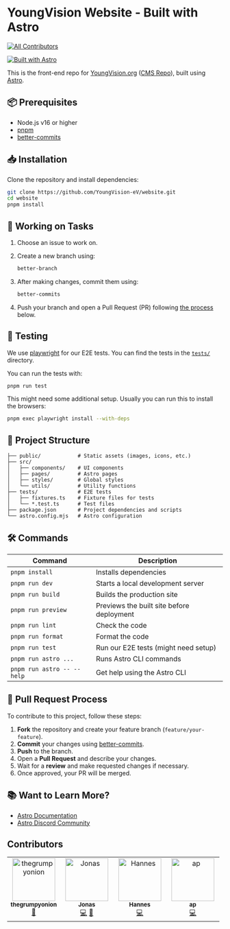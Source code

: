 # YoungVision Website - Built with Astro

<!-- prettier-ignore-start -->
<!-- markdownlint-disable -->
<!-- ALL-CONTRIBUTORS-BADGE:START - Do not remove or modify this section -->
[![All Contributors](https://img.shields.io/badge/all_contributors-4-orange.svg?style=flat-square)](#contributors-)
<!-- ALL-CONTRIBUTORS-BADGE:END -->
<!-- markdownlint-restore -->
<!-- prettier-ignore-end -->

[![Built with Astro](https://astro.badg.es/v2/built-with-astro/small.svg)](https://astro.build)

This is the front-end repo for [YoungVision.org](https://www.youngvision.org/) ([CMS Repo](https://github.com/YoungVision-eV/website-cms)), built using [Astro](https://astro.build).

## 📦 Prerequisites

- Node.js v16 or higher
- [pnpm](https://pnpm.io)
- [better-commits](https://github.com/Everduin94/better-commits)

## 📥 Installation

Clone the repository and install dependencies:

```bash
git clone https://github.com/YoungVision-eV/website.git
cd website
pnpm install
```

## 🚧 Working on Tasks

1. Choose an issue to work on.
2. Create a new branch using:

   ```bash
   better-branch
   ```

3. After making changes, commit them using:

   ```bash
   better-commits
   ```

4. Push your branch and open a Pull Request (PR) following [the process](#-pull-request-process) below.

## 🧪 Testing

We use [playwright](https://playwright.dev/) for our E2E tests.
You can find the tests in the [`tests/`](tests/) directory.

You can run the tests with:

```bash
pnpm run test
```

This might need some additional setup. Usually you can run this to install the browsers:

```bash
pnpm exec playwright install --with-deps
```

## 📁 Project Structure

```text
├── public/            # Static assets (images, icons, etc.)
├── src/
│   ├── components/    # UI components
│   ├── pages/         # Astro pages
│   ├── styles/        # Global styles
│   └── utils/         # Utility functions
├── tests/             # E2E tests
│   ├── fixtures.ts    # Fixture files for tests
│   └── *.test.ts      # Test files
├── package.json       # Project dependencies and scripts
└── astro.config.mjs   # Astro configuration
```

## 🛠️ Commands

| Command                    | Description                               |
| -------------------------- | ----------------------------------------- |
| `pnpm install`             | Installs dependencies                     |
| `pnpm run dev`             | Starts a local development server         |
| `pnpm run build`           | Builds the production site                |
| `pnpm run preview`         | Previews the built site before deployment |
| `pnpm run lint`            | Check the code                            |
| `pnpm run format`          | Format the code                           |
| `pnpm run test`            | Run our E2E tests (might need setup)      |
| `pnpm run astro ...`       | Runs Astro CLI commands                   |
| `pnpm run astro -- --help` | Get help using the Astro CLI              |

## 📜 Pull Request Process

To contribute to this project, follow these steps:

1. **Fork** the repository and create your feature branch (`feature/your-feature`).
2. **Commit** your changes using [better-commits](https://github.com/Everduin94/better-commits).
3. **Push** to the branch.
4. Open a **Pull Request** and describe your changes.
5. Wait for a **review** and make requested changes if necessary.
6. Once approved, your PR will be merged.

## 📚 Want to Learn More?

- [Astro Documentation](https://docs.astro.build)
- [Astro Discord Community](https://astro.build/chat)

## Contributors

<!-- ALL-CONTRIBUTORS-LIST:START - Do not remove or modify this section -->
<!-- prettier-ignore-start -->
<!-- markdownlint-disable -->
<table>
  <tbody>
    <tr>
      <td align="center" valign="top" width="25%"><a href="https://github.com/thegrumpyonion"><img src="https://avatars.githubusercontent.com/u/150242949?v=4?s=100" width="100px;" alt="thegrumpyonion"/><br /><sub><b>thegrumpyonion</b></sub></a><br /><a href="#design-thegrumpyonion" title="Design">🎨</a></td>
      <td align="center" valign="top" width="25%"><a href="http://bulik.dev"><img src="https://avatars.githubusercontent.com/u/9407731?v=4?s=100" width="100px;" alt="Jonas"/><br /><sub><b>Jonas</b></sub></a><br /><a href="https://github.com/YoungVision-eV/website/commits?author=MrGreenTea" title="Code">💻</a> <a href="https://github.com/YoungVision-eV/website/commits?author=MrGreenTea" title="Documentation">📖</a></td>
      <td align="center" valign="top" width="25%"><a href="https://github.com/Han2-Ro"><img src="https://avatars.githubusercontent.com/u/127860003?v=4?s=100" width="100px;" alt="Hannes"/><br /><sub><b>Hannes</b></sub></a><br /><a href="https://github.com/YoungVision-eV/website/commits?author=Han2-Ro" title="Code">💻</a></td>
      <td align="center" valign="top" width="25%"><a href="https://github.com/aprevrah"><img src="https://avatars.githubusercontent.com/u/119614085?v=4?s=100" width="100px;" alt="ap"/><br /><sub><b>ap</b></sub></a><br /><a href="https://github.com/YoungVision-eV/website/commits?author=aprevrah" title="Code">💻</a></td>
    </tr>
  </tbody>
</table>

<!-- markdownlint-restore -->
<!-- prettier-ignore-end -->

<!-- ALL-CONTRIBUTORS-LIST:END -->
